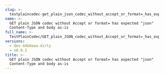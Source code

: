 ```yaml
---
slug: >-
  testplaincodec-get_plain_json_codec_without_accept_or_format=_has_expected_"json"_content-type_and_body_as-is
name: >-
  GET plain JSON codec without Accept or format= has expected "json"
  Content-Type and body as-is
full_name: >-
  TestPlainCodec/GET_plain_JSON_codec_without_Accept_or_format=_has_expected_"json"_Content-Type_and_body_as-is
versions:
  - dev-44b0eaa-dirty
  - v0.0.2
title: >-
  GET plain JSON codec without Accept or format= has expected "json"
  Content-Type and body as-is
---
```



